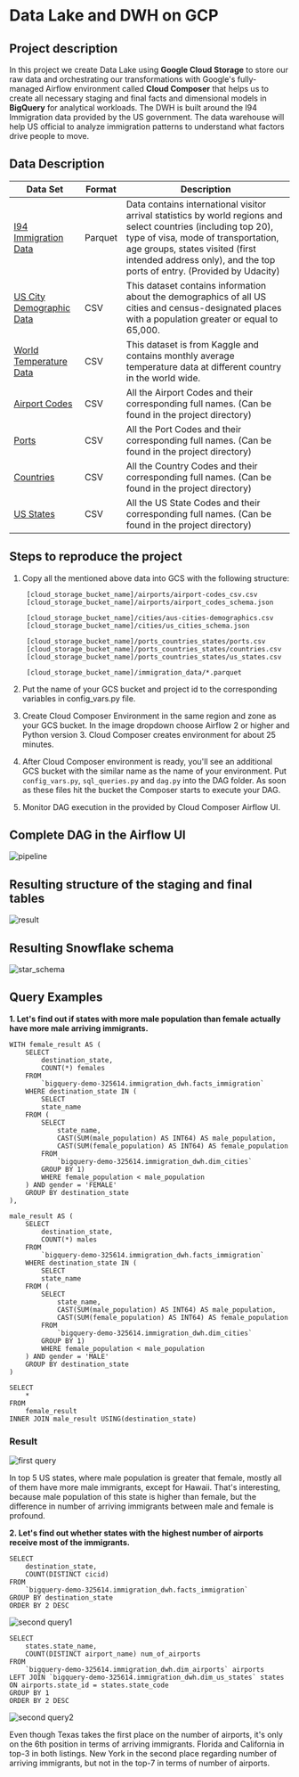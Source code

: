 # Data Lake and DWH on GCP

## Project description

In this project we create Data Lake using **Google Cloud Storage** to store our raw data
and orchestrating our transformations with Google's fully-managed Airflow environment
called **Cloud Composer** that helps us to create all necessary staging and final facts
and dimensional models in **BigQuery** for analytical workloads. The DWH is built 
around the I94 Immigration data provided by the US government. The data warehouse will
help US official to analyze immigration patterns to understand what factors drive 
people to move.

## Data Description

Data Set | Format | Description |
--- | --- | --- |
[I94 Immigration Data](https://www.trade.gov/national-travel-and-tourism-office) | Parquet | Data contains international visitor arrival statistics by world regions and select countries (including top 20), type of visa, mode of transportation, age groups, states visited (first intended address only), and the top ports of entry. (Provided by Udacity) |
[US City Demographic Data](https://public.opendatasoft.com/explore/dataset/us-cities-demographics/export/) | CSV | This dataset contains information about the demographics of all US cities and census-designated places with a population greater or equal to 65,000. |
[World Temperature Data](https://www.kaggle.com/berkeleyearth/climate-change-earth-surface-temperature-data) | CSV | This dataset is from Kaggle and contains monthly average temperature data at different country in the world wide. |
[Airport Codes](./airports/.airport-codes_csv.csv) | CSV | All the Airport Codes and their corresponding full names. (Can be found in the project directory) |
[Ports](./ports_states_countries/ports.csv) | CSV | All the Port Codes and their corresponding full names. (Can be found in the project directory) |
[Countries](./ports_states_countries/countries.csv) | CSV | All the Country Codes and their corresponding full names. (Can be found in the project directory) |
[US States](./ports_states_countries/us_states.csv) | CSV | All the US State Codes and their corresponding full names. (Can be found in the project directory) |

## Steps to reproduce the project

1. Copy all the mentioned above data into GCS with the following structure:

        [cloud_storage_bucket_name]/airports/airport-codes_csv.csv
        [cloud_storage_bucket_name]/airports/airport_codes_schema.json
        
        [cloud_storage_bucket_name]/cities/aus-cities-demographics.csv
        [cloud_storage_bucket_name]/cities/us_cities_schema.json
        
        [cloud_storage_bucket_name]/ports_countries_states/ports.csv
        [cloud_storage_bucket_name]/ports_countries_states/countries.csv
        [cloud_storage_bucket_name]/ports_countries_states/us_states.csv
        
        [cloud_storage_bucket_name]/immigration_data/*.parquet

2. Put the name of your GCS bucket and project id to the corresponding variables in config_vars.py file.

3. Create Cloud Composer Environment in the same region and zone as your GCS bucket. In the image dropdown choose Airflow 2 or higher and Python version 3. Cloud Composer creates environment for about 25 minutes.

4. After Cloud Composer environment is ready, you'll see an additional GCS bucket with the similar name as the name of your environment. Put `config_vars.py`, `sql_queries.py` and `dag.py` into the DAG folder. As soon as these files hit the bucket the Composer starts to execute your DAG.

5. Monitor DAG execution in the provided by Cloud Composer Airflow UI.

## Complete DAG in the Airflow UI

![pipeline](./img/pipeline_structure.png)

## Resulting structure of the staging and final tables

![result](./img/dataset_structure.png)

## Resulting Snowflake schema

![star_schema](./img/snowflake_schema.png)


## Query Examples
**1. Let's find out if states with more male population than female actually have more male arriving immigrants.**
```
WITH female_result AS (
    SELECT 
        destination_state,
        COUNT(*) females
    FROM 
        `bigquery-demo-325614.immigration_dwh.facts_immigration` 
    WHERE destination_state IN (
        SELECT 
        state_name
    FROM (
        SELECT 
            state_name,
            CAST(SUM(male_population) AS INT64) AS male_population,
            CAST(SUM(female_population) AS INT64) AS female_population
        FROM 
            `bigquery-demo-325614.immigration_dwh.dim_cities`
        GROUP BY 1)
        WHERE female_population < male_population
    ) AND gender = 'FEMALE'
    GROUP BY destination_state
),

male_result AS (
    SELECT 
        destination_state,
        COUNT(*) males
    FROM 
        `bigquery-demo-325614.immigration_dwh.facts_immigration` 
    WHERE destination_state IN (
        SELECT 
        state_name
    FROM (
        SELECT 
            state_name,
            CAST(SUM(male_population) AS INT64) AS male_population,
            CAST(SUM(female_population) AS INT64) AS female_population
        FROM 
            `bigquery-demo-325614.immigration_dwh.dim_cities`
        GROUP BY 1)
        WHERE female_population < male_population
    ) AND gender = 'MALE'
    GROUP BY destination_state
)

SELECT 
    *
FROM 
    female_result 
INNER JOIN male_result USING(destination_state)
```

### Result

![first query](./img/first_query_result.png)

In top 5 US states, where male population is greater that female, mostly all of them have more male immigrants, except for Hawaii.
That's interesting, because male population of this state is higher than female, but the difference in number of arriving immigrants between male and female is profound.

**2. Let's find out whether states with the highest number of airports receive most of the immigrants.**
```
SELECT 
    destination_state,
    COUNT(DISTINCT cicid) 
FROM 
    `bigquery-demo-325614.immigration_dwh.facts_immigration` 
GROUP BY destination_state
ORDER BY 2 DESC
```

![second query1](./img/second_query1.png)

```
SELECT 
    states.state_name,
    COUNT(DISTINCT airport_name) num_of_airports
FROM 
    `bigquery-demo-325614.immigration_dwh.dim_airports` airports
LEFT JOIN `bigquery-demo-325614.immigration_dwh.dim_us_states` states
ON airports.state_id = states.state_code
GROUP BY 1
ORDER BY 2 DESC
```

![second query2](./img/second_query2.png)

Even though Texas takes the first place on the number of airports, it's only on the 6th position in terms of arriving immigrants.
Florida and California in top-3 in both listings.
New York in the second place regarding number of arriving immigrants, but not in the top-7 in terms of number of airports.